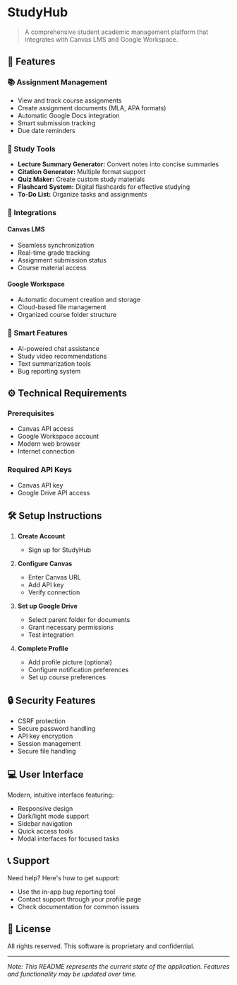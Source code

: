 # StudyHub
> A comprehensive student academic management platform that integrates with Canvas LMS and Google Workspace.

## 🚀 Features

### 📚 Assignment Management
- View and track course assignments
- Create assignment documents (MLA, APA formats)
- Automatic Google Docs integration
- Smart submission tracking
- Due date reminders

### 📖 Study Tools
- **Lecture Summary Generator:** Convert notes into concise summaries
- **Citation Generator:** Multiple format support
- **Quiz Maker:** Create custom study materials
- **Flashcard System:** Digital flashcards for effective studying
- **To-Do List:** Organize tasks and assignments

### 🔄 Integrations
#### Canvas LMS
- Seamless synchronization
- Real-time grade tracking
- Assignment submission status
- Course material access

#### Google Workspace
- Automatic document creation and storage
- Cloud-based file management
- Organized course folder structure

### 🤖 Smart Features
- AI-powered chat assistance
- Study video recommendations
- Text summarization tools
- Bug reporting system

## ⚙️ Technical Requirements

### Prerequisites
- Canvas API access
- Google Workspace account
- Modern web browser
- Internet connection

### Required API Keys
- Canvas API key
- Google Drive API access

## 🛠️ Setup Instructions

1. **Create Account**
   - Sign up for StudyHub

2. **Configure Canvas**
   - Enter Canvas URL
   - Add API key
   - Verify connection

3. **Set up Google Drive**
   - Select parent folder for documents
   - Grant necessary permissions
   - Test integration

4. **Complete Profile**
   - Add profile picture (optional)
   - Configure notification preferences
   - Set up course preferences

## 🔒 Security Features
- CSRF protection
- Secure password handling
- API key encryption
- Session management
- Secure file handling

## 💻 User Interface
Modern, intuitive interface featuring:
- Responsive design
- Dark/light mode support
- Sidebar navigation
- Quick access tools
- Modal interfaces for focused tasks

## 📞 Support
Need help? Here's how to get support:
- Use the in-app bug reporting tool
- Contact support through your profile page
- Check documentation for common issues

## 📄 License
All rights reserved. This software is proprietary and confidential.

---
*Note: This README represents the current state of the application. Features and functionality may be updated over time.*